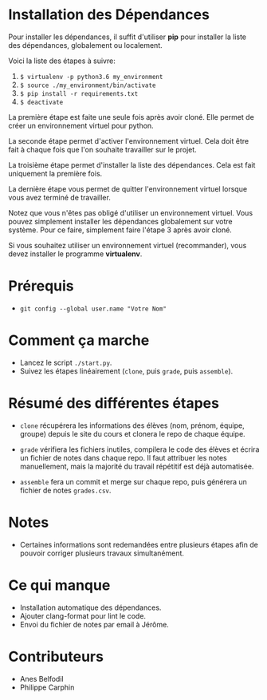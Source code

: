 # Installation des Dépendances
Pour installer les dépendances, il suffit d'utiliser __pip__ pour
installer la liste des dépendances, globalement ou localement.

Voici la liste des étapes à suivre:

1. `$ virtualenv -p python3.6 my_environment`
2. `$ source ./my_environment/bin/activate`
3. `$ pip install -r requirements.txt`
4. `$ deactivate`

La première étape est faite une seule fois après avoir cloné.  Elle
permet de créer un environnement virtuel pour python.

La seconde étape permet d'activer l'environnement virtuel.  Cela doit
être fait à chaque fois que l'on souhaite travailler sur le projet.  

La troisième étape permet d'installer la liste des dépendances.  Cela
est fait uniquement la première fois.

La dernière étape vous permet de quitter l'environnement virtuel
lorsque vous avez terminé de travailler.

Notez que vous n'êtes pas obligé d'utiliser un environnement virtuel.
Vous pouvez simplement installer les dépendances globalement sur votre
système.  Pour ce faire, simplement faire l'étape 3 après avoir cloné.

Si vous souhaitez utiliser un environnement virtuel (recommander),
vous devez installer le programme __virtualenv__.

# Prérequis
- `git config --global user.name "Votre Nom"`

# Comment ça marche
- Lancez le script `./start.py`.
- Suivez les étapes linéairement (`clone`, puis `grade`, puis `assemble`).

# Résumé des différentes étapes
- `clone` récupérera les informations des élèves (nom, prénom, équipe,
  groupe) depuis le site du cours et clonera le repo de chaque équipe.
  
- `grade` vérifiera les fichiers inutiles, compilera le code des
  élèves et écrira un fichier de notes dans chaque repo.  Il faut
  attribuer les notes manuellement, mais la majorité du travail
  répétitif est déjà automatisée.

- `assemble` fera un commit et merge sur chaque repo, puis générera un
  fichier de notes `grades.csv`.

# Notes
- Certaines informations sont redemandées entre plusieurs étapes afin
  de pouvoir corriger plusieurs travaux simultanément.

# Ce qui manque
- Installation automatique des dépendances.
- Ajouter clang-format pour lint le code.
- Envoi du fichier de notes par email à Jérôme.

# Contributeurs
- Anes Belfodil
- Philippe Carphin
